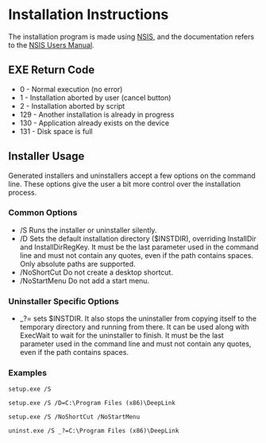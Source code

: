 # Installation Instructions

The installation program is made using [NSIS](https://nsis.sourceforge.io/Main_Page), and the documentation refers to the [NSIS Users Manual](https://nsis.sourceforge.io/Docs/).

## EXE Return Code

- 0 - Normal execution (no error)
- 1 - Installation aborted by user (cancel button)
- 2 - Installation aborted by script
- 129 - Another installation is already in progress
- 130 - Application already exists on the device
- 131 - Disk space is full

## Installer Usage

Generated installers and uninstallers accept a few options on the command line. These options give the user a bit more control over the installation process.

### Common Options

- /S Runs the installer or uninstaller silently.
- /D Sets the default installation directory ($INSTDIR), overriding InstallDir and InstallDirRegKey. It must be the last parameter used in the command line and must not contain any quotes, even if the path contains spaces. Only absolute paths are supported.
- /NoShortCut Do not create a desktop shortcut.
- /NoStartMenu Do not add a start menu.

### Uninstaller Specific Options

- _?= sets $INSTDIR. It also stops the uninstaller from copying itself to the temporary directory and running from there. It can be used along with ExecWait to wait for the uninstaller to finish. It must be the last parameter used in the command line and must not contain any quotes, even if the path contains spaces.

### Examples

`setup.exe /S`

`setup.exe /S /D=C:\Program Files (x86)\DeepLink`

`setup.exe /S /NoShortCut /NoStartMenu`

`uninst.exe /S _?=C:\Program Files (x86)\DeepLink`

